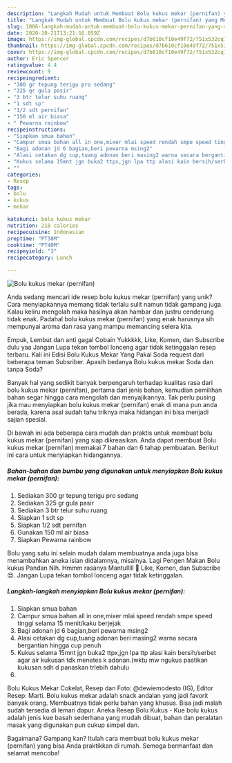 ```yaml
---
description: "Langkah Mudah untuk Membuat Bolu kukus mekar (pernifan) yang Menggugah Selera"
title: "Langkah Mudah untuk Membuat Bolu kukus mekar (pernifan) yang Menggugah Selera"
slug: 1006-langkah-mudah-untuk-membuat-bolu-kukus-mekar-pernifan-yang-menggugah-selera
date: 2020-10-21T13:21:16.859Z
image: https://img-global.cpcdn.com/recipes/d7b610cf10e49f72/751x532cq70/bolu-kukus-mekar-pernifan-foto-resep-utama.jpg
thumbnail: https://img-global.cpcdn.com/recipes/d7b610cf10e49f72/751x532cq70/bolu-kukus-mekar-pernifan-foto-resep-utama.jpg
cover: https://img-global.cpcdn.com/recipes/d7b610cf10e49f72/751x532cq70/bolu-kukus-mekar-pernifan-foto-resep-utama.jpg
author: Eric Spencer
ratingvalue: 4.4
reviewcount: 9
recipeingredient:
- "300 gr tepung terigu pro sedang"
- "325 gr gula pasir"
- "3 btr telur suhu ruang"
- "1 sdt sp"
- "1/2 sdt pernifan"
- "150 ml air biasa"
- " Pewarna rainbow"
recipeinstructions:
- "Siapkan smua bahan"
- "Campur smua bahan all in one,mixer mlai speed rendah smpe speed tinggi selama 15 menit/kaku berjejak"
- "Bagi adonan jd 6 bagian,beri pewarna msing2"
- "Alasi cetakan dg cup,tuang adonan beri masing2 warna secara bergantian hingga cup penuh"
- "Kukus selama 15mnt jgn buka2 ttpx,jgn lpa ttp alasi kain bersih/serbet agar air kukusan tdk menetes k adonan.(wktu mw ngukus pastikan kukusan sdh d panaskan trlebih dahulu"
- ""
categories:
- Resep
tags:
- bolu
- kukus
- mekar

katakunci: bolu kukus mekar 
nutrition: 218 calories
recipecuisine: Indonesian
preptime: "PT38M"
cooktime: "PT40M"
recipeyield: "3"
recipecategory: Lunch

---
```



![Bolu kukus mekar (pernifan)](https://img-global.cpcdn.com/recipes/d7b610cf10e49f72/751x532cq70/bolu-kukus-mekar-pernifan-foto-resep-utama.jpg)

Anda sedang mencari ide resep bolu kukus mekar (pernifan) yang unik? Cara menyiapkannya memang tidak terlalu sulit namun tidak gampang juga. Kalau keliru mengolah maka hasilnya akan hambar dan justru cenderung tidak enak. Padahal bolu kukus mekar (pernifan) yang enak harusnya sih mempunyai aroma dan rasa yang mampu memancing selera kita.

Empuk, Lembut dan anti gagal Cobain Yukkkkk, Like, Komen, dan Subscribe dulu yaa Jangan Lupa tekan tombol lonceng agar tidak ketinggalan resep terbaru. Kali ini Edisi Bolu Kukus Mekar Yang Pakai Soda request dari beberapa teman Subsriber. Apasih bedanya Bolu kukus mekar Soda dan tanpa Soda?

Banyak hal yang sedikit banyak berpengaruh terhadap kualitas rasa dari bolu kukus mekar (pernifan), pertama dari jenis bahan, kemudian pemilihan bahan segar hingga cara mengolah dan menyajikannya. Tak perlu pusing jika mau menyiapkan bolu kukus mekar (pernifan) enak di mana pun anda berada, karena asal sudah tahu triknya maka hidangan ini bisa menjadi sajian spesial.


Di bawah ini ada beberapa cara mudah dan praktis untuk membuat bolu kukus mekar (pernifan) yang siap dikreasikan. Anda dapat membuat Bolu kukus mekar (pernifan) memakai 7 bahan dan 6 tahap pembuatan. Berikut ini cara untuk menyiapkan hidangannya.

<!--inarticleads1-->

##### Bahan-bahan dan bumbu yang digunakan untuk menyiapkan Bolu kukus mekar (pernifan):

1. Sediakan 300 gr tepung terigu pro sedang
1. Sediakan 325 gr gula pasir
1. Sediakan 3 btr telur suhu ruang
1. Siapkan 1 sdt sp
1. Siapkan 1/2 sdt pernifan
1. Gunakan 150 ml air biasa
1. Siapkan  Pewarna rainbow


Bolu yang satu ini selain mudah dalam membuatnya anda juga bisa menambahkan aneka isian didalamnya, misalnya. Lagi Pengen Makan Bolu kukus Pandan Nih. Hmmm rasanya Mantulllll 🤩 Like, Komen, dan Subscribe 😍. Jangan Lupa tekan tombol lonceng agar tidak ketinggalan. 

<!--inarticleads2-->

##### Langkah-langkah menyiapkan Bolu kukus mekar (pernifan):

1. Siapkan smua bahan
1. Campur smua bahan all in one,mixer mlai speed rendah smpe speed tinggi selama 15 menit/kaku berjejak
1. Bagi adonan jd 6 bagian,beri pewarna msing2
1. Alasi cetakan dg cup,tuang adonan beri masing2 warna secara bergantian hingga cup penuh
1. Kukus selama 15mnt jgn buka2 ttpx,jgn lpa ttp alasi kain bersih/serbet agar air kukusan tdk menetes k adonan.(wktu mw ngukus pastikan kukusan sdh d panaskan trlebih dahulu
1. 


Bolu Kukus Mekar Cokelat, Resep dan Foto: @dewiemodesto (IG), Editor Resep: Marti. Bolu kukus mekar adalah snack andalan yang jadi favorit banyak orang. Membuatnya tidak perlu bahan yang khusus. Bisa jadi malah sudah tersedia di lemari dapur. Aneka Resep Bolu Kukus - Kue bolu kukus adalah jenis kue basah sederhana yang mudah dibuat, bahan dan peralatan masak yang digunakan pun cukup simpel dan. 

Bagaimana? Gampang kan? Itulah cara membuat bolu kukus mekar (pernifan) yang bisa Anda praktikkan di rumah. Semoga bermanfaat dan selamat mencoba!
